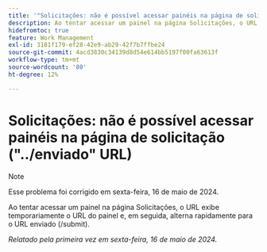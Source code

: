 ```yaml
---
title: '"Solicitações: não é possível acessar painéis na página de solicitação ("../enviado" URL)"'
description: Ao tentar acessar um painel na página Solicitações, o URL exibe temporariamente o URL do painel e, em seguida, alterna rapidamente para o URL enviado (/submit).
hidefromtoc: true
feature: Work Management
exl-id: 3181f179-ef28-42e9-ab29-42f7b7ffbe24
source-git-commit: 4acd3830c34139d8d54e614bb5197f00fa63613f
workflow-type: tm+mt
source-wordcount: '80'
ht-degree: 12%

---
```


# Solicitações: não é possível acessar painéis na página de solicitação (&quot;../enviado&quot; URL)

>[!NOTE]
>
>Esse problema foi corrigido em sexta-feira, 16 de maio de 2024.

Ao tentar acessar um painel na página Solicitações, o URL exibe temporariamente o URL do painel e, em seguida, alterna rapidamente para o URL enviado (/submit).

_Relatado pela primeira vez em sexta-feira, 16 de maio de 2024._
